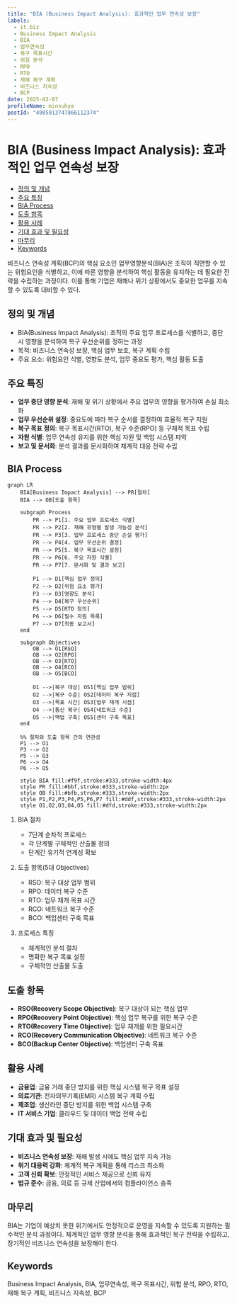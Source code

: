 ```yaml
---
title: "BIA (Business Impact Analysis): 효과적인 업무 연속성 보장"
labels:
  - it.biz
  - Business Impact Analysis
  - BIA
  - 업무연속성
  - 복구 목표시간
  - 위험 분석
  - RPO
  - RTO
  - 재해 복구 계획
  - 비즈니스 지속성
  - BCP
date: 2025-02-07
profileName: minsuhya
postId: "4985913747866112374"
---
```



# BIA (Business Impact Analysis): 효과적인 업무 연속성 보장

<!-- mtoc-start -->

- [정의 및 개념](#정의-및-개념)
- [주요 특징](#주요-특징)
- [BIA Process](#bia-process)
- [도출 항목](#도출-항목)
- [활용 사례](#활용-사례)
- [기대 효과 및 필요성](#기대-효과-및-필요성)
- [마무리](#마무리)
- [Keywords](#keywords)

<!-- mtoc-end -->

비즈니스 연속성 계획(BCP)의 핵심 요소인 업무영향분석(BIA)은 조직이 직면할 수 있는 위험요인을 식별하고, 이에 따른 영향을 분석하여 핵심 활동을 유지하는 데 필요한 전략을 수립하는 과정이다. 이를 통해 기업은 재해나 위기 상황에서도 중요한 업무를 지속할 수 있도록 대비할 수 있다.

## 정의 및 개념

- BIA(Business Impact Analysis): 조직의 주요 업무 프로세스를 식별하고, 중단 시 영향을 분석하여 복구 우선순위를 정하는 과정
- 목적: 비즈니스 연속성 보장, 핵심 업무 보호, 복구 계획 수립
- 주요 요소: 위험요인 식별, 영향도 분석, 업무 중요도 평가, 핵심 활동 도출

## 주요 특징

- **업무 중단 영향 분석**: 재해 및 위기 상황에서 주요 업무의 영향을 평가하여 손실 최소화
- **업무 우선순위 설정**: 중요도에 따라 복구 순서를 결정하여 효율적 복구 지원
- **복구 목표 정의**: 복구 목표시간(RTO), 복구 수준(RPO) 등 구체적 목표 수립
- **자원 식별**: 업무 연속성 유지를 위한 핵심 자원 및 백업 시스템 파악
- **보고 및 문서화**: 분석 결과를 문서화하여 체계적 대응 전략 수립

## BIA Process

```mermaid
graph LR
    BIA[Business Impact Analysis] --> PR[절차]
    BIA --> OB[도출 항목]

    subgraph Process
        PR --> P1[1. 주요 업무 프로세스 식별]
        PR --> P2[2. 재해 유형별 발생 가능성 분석]
        PR --> P3[3. 업무 프로세스 중단 손실 평가]
        PR --> P4[4. 업무 우선순위 결정]
        PR --> P5[5. 복구 목표시간 설정]
        PR --> P6[6. 주요 자원 식별]
        PR --> P7[7. 문서화 및 결과 보고]

        P1 --> D1[핵심 업무 정의]
        P2 --> D2[위험 요소 평가]
        P3 --> D3[영향도 분석]
        P4 --> D4[복구 우선순위]
        P5 --> D5[RTO 정의]
        P6 --> D6[필수 자원 목록]
        P7 --> D7[최종 보고서]
    end

    subgraph Objectives
        OB --> O1[RSO]
        OB --> O2[RPO]
        OB --> O3[RTO]
        OB --> O4[RCO]
        OB --> O5[BCO]

        O1 -->|복구 대상| OS1[핵심 업무 범위]
        O2 -->|복구 수준| OS2[데이터 복구 지점]
        O3 -->|목표 시간| OS3[업무 재개 시점]
        O4 -->|통신 복구| OS4[네트워크 수준]
        O5 -->|백업 구축| OS5[센터 구축 목표]
    end

    %% 절차와 도출 항목 간의 연관성
    P1 --> O1
    P3 --> O2
    P5 --> O3
    P6 --> O4
    P6 --> O5

    style BIA fill:#f9f,stroke:#333,stroke-width:4px
    style PR fill:#bbf,stroke:#333,stroke-width:2px
    style OB fill:#bfb,stroke:#333,stroke-width:2px
    style P1,P2,P3,P4,P5,P6,P7 fill:#ddf,stroke:#333,stroke-width:2px
    style O1,O2,O3,O4,O5 fill:#dfd,stroke:#333,stroke-width:2px
```

1. BIA 절차

   - 7단계 순차적 프로세스
   - 각 단계별 구체적인 산출물 정의
   - 단계간 유기적 연계성 확보

2. 도출 항목(5대 Objectives)

   - RSO: 복구 대상 업무 범위
   - RPO: 데이터 복구 수준
   - RTO: 업무 재개 목표 시간
   - RCO: 네트워크 복구 수준
   - BCO: 백업센터 구축 목표

3. 프로세스 특징
   - 체계적인 분석 절차
   - 명확한 복구 목표 설정
   - 구체적인 산출물 도출

## 도출 항목

- **RSO(Recovery Scope Objective)**: 복구 대상이 되는 핵심 업무
- **RPO(Recovery Point Objective)**: 핵심 업무 복구를 위한 복구 수준
- **RTO(Recovery Time Objective)**: 업무 재개를 위한 필요시간
- **RCO(Recovery Communication Objective)**: 네트워크 복구 수준
- **BCO(Backup Center Objective)**: 백업센터 구축 목표

## 활용 사례

- **금융업**: 금융 거래 중단 방지를 위한 핵심 시스템 복구 목표 설정
- **의료기관**: 전자의무기록(EMR) 시스템 복구 계획 수립
- **제조업**: 생산라인 중단 방지를 위한 백업 시스템 구축
- **IT 서비스 기업**: 클라우드 및 데이터 백업 전략 수립

## 기대 효과 및 필요성

- **비즈니스 연속성 보장**: 재해 발생 시에도 핵심 업무 지속 가능
- **위기 대응력 강화**: 체계적 복구 계획을 통해 리스크 최소화
- **고객 신뢰 확보**: 안정적인 서비스 제공으로 신뢰 유지
- **법규 준수**: 금융, 의료 등 규제 산업에서의 컴플라이언스 충족

## 마무리

BIA는 기업이 예상치 못한 위기에서도 안정적으로 운영을 지속할 수 있도록 지원하는 필수적인 분석 과정이다. 체계적인 업무 영향 분석을 통해 효과적인 복구 전략을 수립하고, 장기적인 비즈니스 연속성을 보장해야 한다.

## Keywords

Business Impact Analysis, BIA, 업무연속성, 복구 목표시간, 위험 분석, RPO, RTO, 재해 복구 계획, 비즈니스 지속성, BCP
